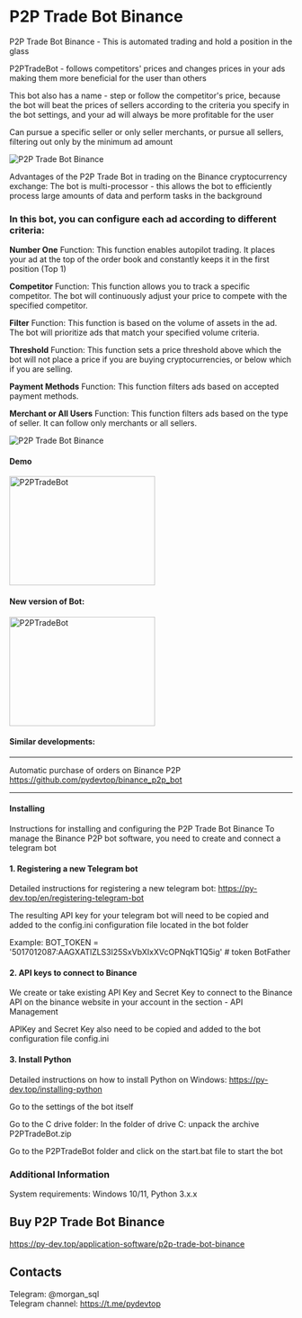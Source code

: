 # P2P Trade Bot Binance
 P2P Trade Bot Binance - This is automated trading and hold a position in the glass
 
 P2PTradeBot - follows competitors' prices and changes prices in your ads making them more beneficial for the user than others
 
 This bot also has a name - step or follow the competitor's price, because the bot will beat the prices of sellers according to the criteria you specify in the bot settings, and your ad will always be more profitable for the 
 user

 Can pursue a specific seller or only seller merchants, or pursue all sellers, filtering out only by the minimum ad amount

<img id="main_image_73" src="https://py-dev.top/components/com_jshopping/files/img_products/full_thumb_ex650_botp2p.png" alt="P2P Trade Bot Binance" title="P2P Trade Bot Binance">


Advantages of the P2P Trade Bot in trading on the Binance cryptocurrency exchange:
The bot is multi-processor - this allows the bot to efficiently process large amounts of data and perform tasks in the background


### In this bot, you can configure each ad according to different criteria:
 

<b>Number One</b> Function: This function enables autopilot trading. It places your ad at the top of the order book  and constantly keeps it in the first position (Top 1)

<b>Competitor</b> Function: This function allows you to track a specific competitor. The bot will continuously adjust your price to compete with the specified competitor.

<b>Filter</b> Function: This function is based on the volume of assets in the ad. The bot will prioritize ads that match your specified volume criteria.

<b>Threshold</b> Function: This function sets a price threshold above which the bot will not place a price if you are buying cryptocurrencies, or below which if you are selling.

<b>Payment Methods</b> Function: This function filters ads based on accepted payment methods.

<b>Merchant or All Users</b> Function: This function filters ads based on the type of seller. It can follow only merchants or all sellers.

<img id="main_image_73" src="https://py-dev.top/images/p2ptradebot/menu_bot.jpg" alt="P2P Trade Bot Binance" title="P2P Trade Bot Binance">

#### Demo


<a href="https://www.youtube.com/watch?v=gpsGdiBdFSA" target="_blank"><img src="https://img.youtube.com/vi/gpsGdiBdFSA/0.jpg" alt="P2PTradeBot" style="width:259px;height:194px;"></a>

#### New version of Bot:

<a href="https://www.youtube.com/watch?v=NDMAyKulNr8" target="_blank"><img src="https://img.youtube.com/vi/NDMAyKulNr8/0.jpg" alt="P2PTradeBot" style="width:259px;height:194px;"></a>


####  Similar developments:
******************************************************************************************
Automatic purchase of orders on Binance P2P  https://github.com/pydevtop/binance_p2p_bot
******************************************************************************************


 #### Installing
Instructions for installing and configuring the P2P Trade Bot Binance
To manage the Binance P2P bot software, you need to create and connect a telegram bot
#### 1. Registering a new Telegram bot
Detailed instructions for registering a new telegram bot: https://py-dev.top/en/registering-telegram-bot

The resulting API key for your telegram bot will need to be copied and added to the config.ini configuration file located in the bot folder

Example: BOT_TOKEN = '5017012087:AAGXATlZLS3l25SxVbXIxXVcOPNqkT1Q5ig' # token BotFather

#### 2. API keys to connect to Binance
We create or take existing API Key and Secret Key to connect to the Binance API on the binance website in your account in the section - API Management

APIKey and Secret Key also need to be copied and added to the bot configuration file config.ini
#### 3. Install Python
Detailed instructions on how to install Python on Windows: https://py-dev.top/installing-python

Go to the settings of the bot itself

Go to the C drive folder:
In the folder of drive C: unpack the archive P2PTradeBot.zip

Go to the P2PTradeBot folder and click on the start.bat file to start the bot

### Additional Information
System requirements: Windows 10/11, Python 3.x.x

## Buy P2P Trade Bot Binance
https://py-dev.top/application-software/p2p-trade-bot-binance

## Contacts
Telegram: @morgan_sql<br>
Telegram channel: https://t.me/pydevtop
